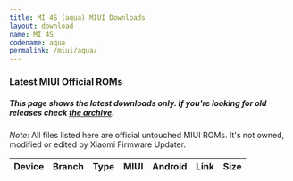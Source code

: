 ```yaml
---
title: MI 4S (aqua) MIUI Downloads
layout: download
name: MI 4S
codename: aqua
permalink: /miui/aqua/
---
```

### Latest MIUI Official ROMs
##### This page shows the latest downloads only. If you're looking for old releases check [the archive](/archive/miui/aqua/).
*Note*: All files listed here are official untouched MIUI ROMs. It's not owned, modified or edited by Xiaomi Firmware Updater.

<div class="table-responsive-md" id="table-wrapper">
<table id="miui" class="display dt-responsive compact table table-striped table-hover table-sm">
    <thead class="thead-dark">
        <tr>
            <th>Device</th>
            <th>Branch</th>
            <th>Type</th>
            <th>MIUI</th>
            <th>Android</th>
            <th>Link</th>
            <th>Size</th>
        </tr>
    </thead>
    <script>loadMiuiDownloads('aqua')</script>
</table>
</div>

